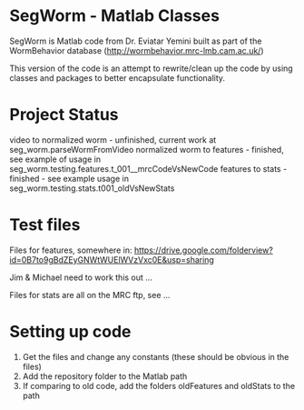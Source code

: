 SegWorm - Matlab Classes
========================

SegWorm is Matlab code from Dr. Eviatar Yemini built as part of the WormBehavior database (http://wormbehavior.mrc-lmb.cam.ac.uk/)

This version of the code is an attempt to rewrite/clean up the code by using classes and packages to better encapsulate functionality.

Project Status
==============
video to normalized worm - unfinished, current work at seg_worm.parseWormFromVideo
normalized worm to features - finished, see example of usage in seg_worm.testing.features.t_001__mrcCodeVsNewCode
features to stats - finished - see example usage in seg_worm.testing.stats.t001_oldVsNewStats

Test files
==========
Files for features, somewhere in:
https://drive.google.com/folderview?id=0B7to9gBdZEyGNWtWUElWVzVxc0E&usp=sharing

Jim & Michael need to work this out ...

Files for stats are all on the MRC ftp, see ...

Setting up code
===============
1. Get the files and change any constants (these should be obvious in the files)
2. Add the repository folder to the Matlab path
3. If comparing to old code, add the folders oldFeatures and oldStats to the path


